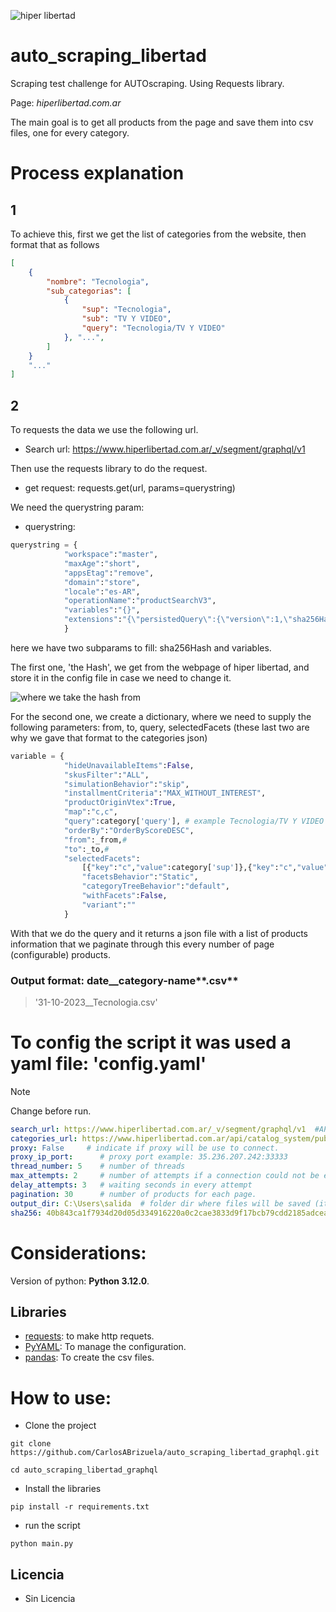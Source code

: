 ![hiper libertad](https://hiperlibertad.vtexassets.com/assets/vtex/assets-builder/hiperlibertad.fizzmod-theme/1.17.1/img/retailStoreLogo___647637fa923edf985acb24aa6915109e.svg)
# auto_scraping_libertad
Scraping test challenge for AUTOscraping. Using Requests library.

Page: _hiperlibertad.com.ar_

The main goal is to get all products from the page and save them into csv files, one for every category.

# Process explanation
## 1
To achieve this, first we get the list of categories from the website, then format that as follows
```json
[
    {
        "nombre": "Tecnologia",
        "sub_categorias": [
            {
                "sup": "Tecnologia",
                "sub": "TV Y VIDEO",
                "query": "Tecnologia/TV Y VIDEO"
            }, "...", 
        ]
    }
    "..."
]
```
## 2
To requests the data we use the following url.
- Search url: https://www.hiperlibertad.com.ar/_v/segment/graphql/v1

Then use the requests library to do the request.
- get request: requests.get(url, params=querystring)

We need the querystring param:
- querystring: 
```python
querystring = {
            "workspace":"master",
            "maxAge":"short",
            "appsEtag":"remove",
            "domain":"store",
            "locale":"es-AR",
            "operationName":"productSearchV3",
            "variables":"{}",
            "extensions":"{\"persistedQuery\":{\"version\":1,\"sha256Hash\":\"HASH_STRING\",\"sender\":\"vtex.store-resources@0.x\",\"provider\":\"vtex.search-graphql@0.x\"},\"variables\":\"VARIABLE_BASE64_ENCODED_DECODED_STRING\"}"
            }
```
here we have two subparams to fill: sha256Hash and variables.

The first one, 'the Hash', we get from the webpage of hiper libertad, and store it in the config file in case we need to change it.

![where we take the hash from](https://drive.google.com/file/d/1N4DMt56Ehm6VJPDnWWmx_h55BrKYZm3m/view?usp=sharing)

For the second one, we create a dictionary, where we need to supply the following parameters: from, to, query, selectedFacets (these last two are why we gave that format to the categories json)
```python
variable = {
            "hideUnavailableItems":False,
            "skusFilter":"ALL",
            "simulationBehavior":"skip",
            "installmentCriteria":"MAX_WITHOUT_INTEREST",
            "productOriginVtex":True,
            "map":"c,c",
            "query":category['query'], # example Tecnologia/TV Y VIDEO
            "orderBy":"OrderByScoreDESC",
            "from":_from,# 
            "to":_to,#
            "selectedFacets":
                [{"key":"c","value":category['sup']},{"key":"c","value":category['sub']}], #
                "facetsBehavior":"Static",
                "categoryTreeBehavior":"default",
                "withFacets":False,
                "variant":""
            }
```

With that we do the query and it returns a json file with a list of products information that we paginate through this every number of page (configurable) products.

### Output format: **date**__**category-name****.csv**
>'31-10-2023__Tecnologia.csv'

# To config the script it was used a yaml file: 'config.yaml'
> [!NOTE]
> Change before run.
```yaml
search_url: https://www.hiperlibertad.com.ar/_v/segment/graphql/v1  #API search url
categories_url: https://www.hiperlibertad.com.ar/api/catalog_system/pub/category/tree/3 # url to categories json file.
proxy: False     # indicate if proxy will be use to connect.
proxy_ip_port:      # proxy port example: 35.236.207.242:33333
thread_number: 5    # number of threads
max_attempts: 2     # number of attempts if a connection could not be established.
delay_attempts: 3   # waiting seconds in every attempt
pagination: 30      # number of products for each page.
output_dir: C:\Users\salida  # folder dir where files will be saved (it must exist)
sha256: 40b843ca1f7934d20d05d334916220a0c2cae3833d9f17bcb79cdd2185adceac  # sha256hash. used to do the query
```
# Considerations:
Version of python: **Python 3.12.0**.

## Libraries
- [requests](https://requests.readthedocs.io/): to make http requets.
- [PyYAML](https://pyyaml.org/): To manage the configuration.
- [pandas](https://pandas.pydata.org/docs/index.html): To create the csv files.

# How to use:
- Clone the project
```
git clone https://github.com/CarlosABrizuela/auto_scraping_libertad_graphql.git
```
```
cd auto_scraping_libertad_graphql
```
- Install the libraries
```
pip install -r requirements.txt
```
- run the script
```
python main.py
```

## Licencia
- Sin Licencia
